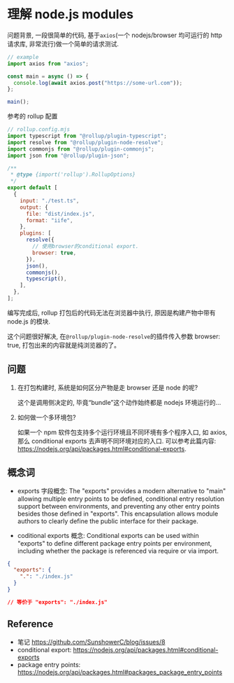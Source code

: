 # 理解 node.js modules

问题背景, 一段很简单的代码, 基于`axios`(一个 nodejs/browser 均可运行的 http 请求库, 非常流行)做一个简单的请求测试.

```ts
// example
import axios from "axios";

const main = async () => {
  console.log(await axios.post("https://some-url.com"));
};

main();
```

参考的 rollup 配置

```js
// rollup.config.mjs
import typescript from "@rollup/plugin-typescript";
import resolve from "@rollup/plugin-node-resolve";
import commonjs from "@rollup/plugin-commonjs";
import json from "@rollup/plugin-json";

/**
 * @type {import('rollup').RollupOptions}
 */
export default [
  {
    input: "./test.ts",
    output: {
      file: "dist/index.js",
      format: "iife",
    },
    plugins: [
      resolve({
        // 使用browser的conditional export.
        browser: true,
      }),
      json(),
      commonjs(),
      typescript(),
    ],
  },
];
```

编写完成后, rollup 打包后的代码无法在浏览器中执行, 原因是构建产物中带有 node.js 的模块.

这个问题很好解决, 在`@rollup/plugin-node-resolve`的插件传入参数 browser: true, 打包出来的内容就是纯浏览器的了。

## 问题

1. 在打包构建时, 系统是如何区分产物是走 browser 还是 node 的呢?

   这个是调用侧决定的, 毕竟“bundle”这个动作始终都是 nodejs 环境运行的...

2. 如何做一个多环境包?

   如果一个 npm 软件包支持多个运行环境且不同环境有多个程序入口, 如 axios, 那么 conditional exports 去声明不同环境对应的入口. 可以参考此篇内容: https://nodejs.org/api/packages.html#conditional-exports.

## 概念词

- exports 字段概念: The "exports" provides a modern alternative to "main" allowing multiple entry points to be defined, conditional entry resolution support between environments, and preventing any other entry points besides those defined in "exports". This encapsulation allows module authors to clearly define the public interface for their package.

- coditional exports 概念: Conditional exports can be used within "exports" to define different package entry points per environment, including whether the package is referenced via require or via import.

```json
{
  "exports": {
    ".": "./index.js"
  }
}

// 等价于 "exports": "./index.js"
```

## Reference

- 笔记 https://github.com/SunshowerC/blog/issues/8
- conditional export: https://nodejs.org/api/packages.html#conditional-exports
- package entry points: https://nodejs.org/api/packages.html#packages_package_entry_points
